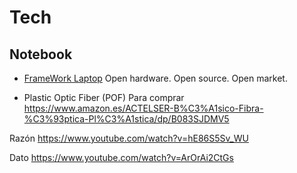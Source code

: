 # Tech

## Notebook

- [FrameWork Laptop](https://frame.work/)
  Open hardware. Open source. Open market.

- Plastic Optic Fiber (POF)
Para comprar
https://www.amazon.es/ACTELSER-B%C3%A1sico-Fibra-%C3%93ptica-Pl%C3%A1stica/dp/B083SJDMV5

Razón
https://www.youtube.com/watch?v=hE86S5Sv_WU

Dato
https://www.youtube.com/watch?v=ArOrAi2CtGs
